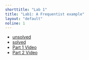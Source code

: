 ```yaml
---
shorttitle: "Lab 1"
title: "Lab1: A Frequentist example"
layout: "default"
noline: 1
---
```


- [unsolved](../wiki/distribute_frequentist-example.html)
- [solved](../wiki/frequentist-example.html)
- [Part 1 Video](https://vimeo.com/201321508)
- [Part 2 Video](https://vimeo.com/201322530)
